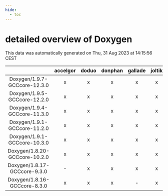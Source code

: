 ```yaml
---
hide:
  - toc
---
```


detailed overview of Doxygen
============================


This data was automatically generated on Thu, 31 Aug 2023 at 14:15:56 CEST  

| |accelgor|doduo|donphan|gallade|joltik|skitty|swalot|victini|
| :---: | :---: | :---: | :---: | :---: | :---: | :---: | :---: | :---: |
|Doxygen/1.9.7-GCCcore-12.3.0|x|x|x|x|x|x|x|x|
|Doxygen/1.9.5-GCCcore-12.2.0|x|x|x|x|x|x|x|x|
|Doxygen/1.9.4-GCCcore-11.3.0|x|x|x|x|x|x|x|x|
|Doxygen/1.9.1-GCCcore-11.2.0|x|x|x|x|x|x|x|x|
|Doxygen/1.9.1-GCCcore-10.3.0|x|x|x|x|x|x|x|x|
|Doxygen/1.8.20-GCCcore-10.2.0|x|x|x|x|x|x|x|x|
|Doxygen/1.8.17-GCCcore-9.3.0|-|x|x|x|x|x|x|x|
|Doxygen/1.8.16-GCCcore-8.3.0|x|x|x|-|x|x|x|x|
